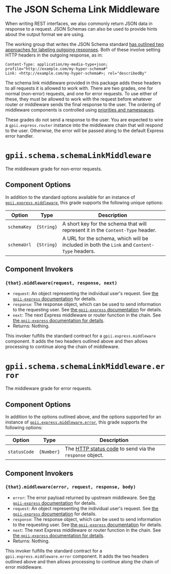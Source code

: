 # The JSON Schema Link Middleware

When writing REST interfaces, we also commonly return JSON data in response to a request.  JSON Schemas can also be
used to provide hints about the output format we are using.

The working group that writes the JSON Schema standard [has outlined two approaches for labeling outgoing responses](http://json-schema.org/latest/json-schema-core.html#anchor33).
Both of these involve setting HTTP headers in the outgoing response, as in:

    Content-Type: application/my-media-type+json; profile="http://example.com/my-hyper-schema#"
    Link: <http://example.com/my-hyper-schema#>; rel="describedBy"

The schema link middleware provided in this package adds these headers to all requests it is allowed to work with.
There are two grades, one for normal (non-error) requests, and one for error requests.  To use either of these, they
must be allowed to work with the request before whatever router or middleware sends the final response to the user.  The
ordering of middleware components is controlled using
[priorities and namespaces](http://docs.fluidproject.org/infusion/development/Priorities.html).

These grades do not send a response to the user.  You are expected to wire a `gpii.express.router` instance into the
middleware chain that will respond to the user.  Otherwise, the error will be passed along to the default Express
error handler.

# `gpii.schema.schemaLinkMiddleware`

The middleware grade for non-error requests.

## Component Options

In addition to the standard options available for an instance of
[`gpii.express.middleware`](https://github.com/GPII/gpii-express/blob/master/docs/middleware.md), this grade supports
the following unique options:

| Option      | Type       | Description |
| ----------- | ---------- | ----------- |
| `schemaKey` | `{String}` | A short key for the schema that will represent it in the `Content-Type` header. |
| `schemaUrl` | `{String}` | A URL for the schema, which will be included in both the `Link` and `Content-Type` headers. |


## Component Invokers

### `{that}.middleware(request, response, next)`

* `request`: An object representing the individual user's request.  See [the `gpii-express` documentation](https://github.com/GPII/gpii-express/blob/master/docs/express.md#the-express-request-object) for details.
* `response`: The response object, which can be used to send information to the requesting user.  See [the `gpii-express` documentation](https://github.com/GPII/gpii-express/blob/master/docs/express.md#the-express-response-object) for details.
* `next`: The next Express middleware or router function in the chain.  See [the `gpii-express` documentation for details](https://github.com/GPII/gpii-express/blob/master/docs/middleware.md#what-is-middleware).
* Returns: Nothing.

This invoker fulfills the standard contract for a `gpii.express.middleware` component.  It adds the two headers outlined
above and then allows processing to continue along the chain of middleware.


# `gpii.schema.schemaLinkMiddleware.error`

The middleware grade for error requests.

## Component Options

In addition to the options outlined above, and the options supported for an instance of
[`gpii.express.middleware.error`](https://github.com/GPII/gpii-express/blob/master/docs/errorMiddleware.md), this grade
supports the following options:

| Option       | Type       | Description |
| ------------ | ---------- | ----------- |
| `statusCode` | `{Number}` |  The [HTTP status code](https://en.wikipedia.org/wiki/List_of_HTTP_status_codes) to send via the `response` object. |


## Component Invokers

### `{that}.middleware(error, request, response, body)`

* `error`: The error payload returned by upstream middleware.  See [the `gpii-express` documentation](https://github.com/GPII/gpii-express/blob/master/docs/middleware.md#error-handling-middleware) for details.
* `request`: An object representing the individual user's request.  See [the `gpii-express` documentation](https://github.com/GPII/gpii-express/blob/master/docs/express.md#the-express-request-object) for details.
* `response`: The response object, which can be used to send information to the requesting user.  See [the `gpii-express` documentation](https://github.com/GPII/gpii-express/blob/master/docs/express.md#the-express-response-object) for details.
* `next`: The next Express middleware or router function in the chain.  See [the `gpii-express` documentation for details](https://github.com/GPII/gpii-express/blob/master/docs/middleware.md#what-is-middleware).
* Returns: Nothing.

This invoker fulfills the standard contract for a `gpii.express.middleware.error` component.  It adds the two headers
outlined above and then allows processing to continue along the chain of error middleware.
